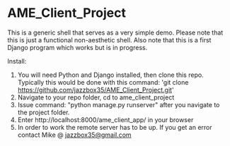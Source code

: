# AME_Client_Project
This is a generic shell that serves as a very simple demo.
Please note that this is just a functional non-aesthetic shell.
Also note that this is a first Django program which works but is in progress.

Install:

1) You will need Python and Django installed, then clone this repo. 
   Typically this would be done with this command: 'git clone https://github.com/jazzbox35/AME_Client_Project.git'
2) Navigate to your repo folder, cd to ame_client_project
3) Issue command: "python manage.py runserver" after you navigate to the project folder.
4) Enter http://localhost:8000/ame_client_app/ in your browser
5) In order to work the remote server has to be up. If you get an error contact Mike @ jazzbox35@gmail.com
